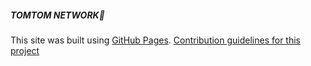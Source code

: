 ##### TOMTOM NETWORK👋

This site was built using [GitHub Pages](https://pages.github.com/).
[Contribution guidelines for this project](docs/CONTRIBUTING.md)
